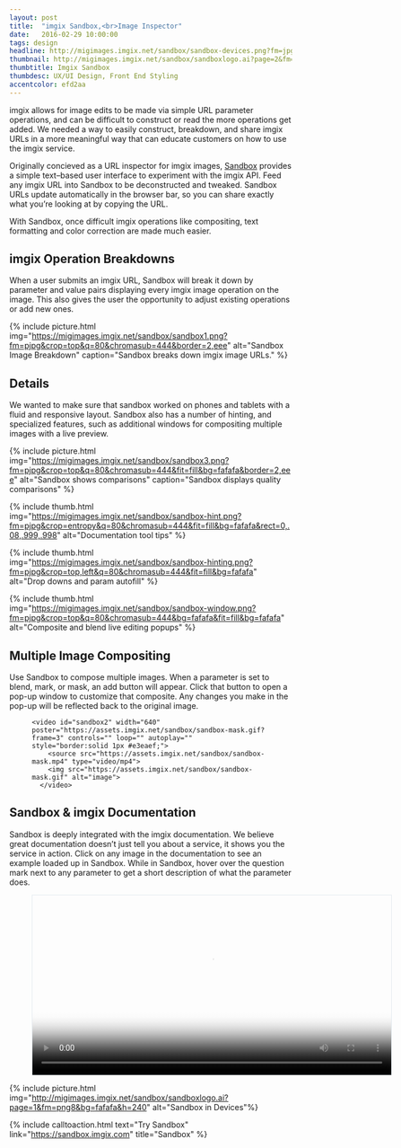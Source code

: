 ```yaml
---
layout: post
title:  "imgix Sandbox,<br>Image Inspector"
date:   2016-02-29 10:00:00
tags: design
headline: http://migimages.imgix.net/sandbox/sandbox-devices.png?fm=jpg&chromasub=444&bg=fafafa
thumbnail: http://migimages.imgix.net/sandbox/sandboxlogo.ai?page=2&fm=png8&bg=F0DBBB&fit=clamp&w=320&h=320&dpr=2&colorquant=48&pad=8&border=8,fff
thumbtitle: Imgix Sandbox
thumbdesc: UX/UI Design, Front End Styling
accentcolor: efd2aa
---
```


<section>
<p>imgix allows for image edits to be made via simple URL parameter operations, and can be difficult to construct or read the more operations get added. We needed a way to easily construct, breakdown, and share imgix URLs in a more meaningful way that can educate customers on how to use the imgix service.<p>

<p>Originally concieved as a URL inspector for imgix images, <a href="http://sandbox.imgix.com/">Sandbox</a> provides a simple text–based user interface to experiment with the imgix API. Feed any imgix URL into Sandbox to be deconstructed and tweaked. Sandbox URLs update automatically in the browser bar, so you can share exactly what you’re looking at by copying the URL.</p>
<p>With Sandbox, once difficult imgix operations like compositing, text formatting and color correction are made much easier.</p>
</section>

<section>
	<h2>imgix Operation Breakdowns</h2>
<p>When a user submits an imgix URL, Sandbox will break it down by parameter and value pairs displaying every imgix image operation on the image. This also gives the user the opportunity to adjust existing operations or add new ones.</p>
</section>

{% include picture.html img="https://migimages.imgix.net/sandbox/sandbox1.png?fm=pjpg&crop=top&q=80&chromasub=444&border=2,eee" alt="Sandbox Image Breakdown" caption="Sandbox breaks down imgix image URLs." %}

<section>
<h2>Details</h2>
<p>We wanted to make sure that sandbox worked on phones and tablets with a fluid and responsive layout. Sandbox also has a number of hinting, and specialized features, such as additional windows for compositing multiple images with a live preview.</p>
</section>

<section class="thumblist">

{% include picture.html img="https://migimages.imgix.net/sandbox/sandbox3.png?fm=pjpg&crop=top&q=80&chromasub=444&fit=fill&bg=fafafa&border=2,eee" alt="Sandbox shows comparisons" caption="Sandbox displays quality comparisons" %}

<!-- {% include thumb.html img="https://migimages.imgix.net/sandbox/sandbox-home.png?fm=pjpg&crop=top&q=80&chromasub=444&fit=fill&bg=fafafa" alt="imgix Sandbox Home" caption="Sandbox Home Screen URL input"%} -->

{% include thumb.html img="https://migimages.imgix.net/sandbox/sandbox-hint.png?fm=pjpg&crop=entropy&q=80&chromasub=444&fit=fill&bg=fafafa&rect=0,.08,.999,.998" alt="Documentation tool tips" %}

{% include thumb.html img="https://migimages.imgix.net/sandbox/sandbox-hinting.png?fm=pjpg&crop=top,left&q=80&chromasub=444&fit=fill&bg=fafafa" alt="Drop downs and param autofill" %}

<!-- {% include thumb.html img="https://migimages.imgix.net/sandbox/sandbox-phone1.png?fm=png8&crop=top&q=80&chromasub=444&fit=fill&bg=fafafa" alt="" %} -->

<!-- {% include thumb.html img="https://migimages.imgix.net/sandbox/sandbox-phone3.png?fm=png8&crop=top&q=80&chromasub=444&fit=fill&bg=fafafa" alt="" %} -->

{% include thumb.html img="https://migimages.imgix.net/sandbox/sandbox-window.png?fm=pjpg&crop=top&q=80&chromasub=444&bg=fafafa&fit=fill&bg=fafafa" alt="Composite and blend live editing popups" %}
</section>


<section>

<h2>Multiple Image Compositing</h2>
<p>
Use Sandbox to compose multiple images. When a parameter is set to blend, mark, or mask, an add button will appear. Click that button to open a pop-up window to customize that composite. Any changes you make in the pop-up will be reflected back to the original image.</p>
 <figure>

	<video id="sandbox2" width="640" poster="https://assets.imgix.net/sandbox/sandbox-mask.gif?frame=3" controls="" loop="" autoplay="" style="border:solid 1px #e3eaef;">
        <source src="https://assets.imgix.net/sandbox/sandbox-mask.mp4" type="video/mp4">
        <img src="https://assets.imgix.net/sandbox/sandbox-mask.gif" alt="image">
      </video>
 </figure>

<h2>Sandbox & imgix Documentation</h2>
<p>
Sandbox is deeply integrated with the imgix documentation. We believe great documentation doesn’t just tell you about a service, it shows you the service in action. Click on any image in the documentation to see an example loaded up in Sandbox. While in Sandbox, hover over the question mark next to any parameter to get a short description of what the parameter does.</p>
<figure>
 	<video id="sandbox1" width="640" poster="https://assets.imgix.net/sandbox/sandbox1.gif?frame=1" controls="" loop="" autoplay="" style="border:solid 1px #e3eaef;">
        <source src="https://assets.imgix.net/sandbox/sandbox-docs.mp4" type="video/mp4">
        <img src="https://assets.imgix.net/sandbox/sandbox1.gif" class="dpr-compat" alt="image">
      </video>
</figure>

</section>

{% include picture.html img="http://migimages.imgix.net/sandbox/sandboxlogo.ai?page=1&fm=png8&bg=fafafa&h=240" alt="Sandbox in Devices"%}

{% include calltoaction.html text="Try Sandbox" link="https://sandbox.imgix.com" title="Sandbox" %}
